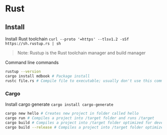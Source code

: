 # Rust

## Install

Install Rust toolchain
`curl --proto '=https' --tlsv1.2 -sSf https://sh.rustup.rs | sh`

>Note:
>Rustup is the Rust toolchain manager and build manager


Command line commands
```bash
rustup --version
cargo install mdbook # Package install
rustc file.rs # Compile file to executable; usually don't use this command directly.
```


### Cargo
Install cargo generate
`cargo install cargo-generate`

```bash
cargo new hello # Creates new project in folder called hello
cargo run # Compiles a project into /target folder and runs /target
cargo build # Compiles a project into /target folder optimized for development
cargo build --release # Compiles a project into /target folder optimized for production
```

